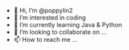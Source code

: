 - 👋 Hi, I’m @poppylin2
- 👀 I’m interested in coding
- 🌱 I’m currently learning Java & Python
- 💞️ I’m looking to collaborate on ...
- 📫 How to reach me ...

<!---
poppylin2/poppylin2 is a ✨ special ✨ repository because its `README.md` (this file) appears on your GitHub profile.
You can click the Preview link to take a look at your changes.
--->
